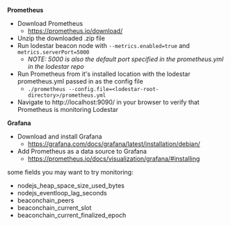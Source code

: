 **Prometheus**
* Download Prometheus
    * https://prometheus.io/download/
* Unzip the downloaded .zip file
* Run lodestar beacon node with `--metrics.enabled=true` and `metrics.serverPort=5000` 
    * *NOTE: 5000 is also the default port specified in the prometheus.yml in the lodestar repo*
* Run Prometheus from it's installed location with the lodestar prometheus.yml passed in as the config file
    * `./prometheus --config.file=<lodestar-root-directory>/prometheus.yml`
* Navigate to http://localhost:9090/ in your browser to verify that Prometheus is monitoring Lodestar

**Grafana**
* Download and install Grafana
    * https://grafana.com/docs/grafana/latest/installation/debian/
* Add Prometheus as a data source to Grafana
    * https://prometheus.io/docs/visualization/grafana/#installing

some fields you may want to try monitoring:
* nodejs_heap_space_size_used_bytes
* nodejs_eventloop_lag_seconds
* beaconchain_peers
* beaconchain_current_slot
* beaconchain_current_finalized_epoch
